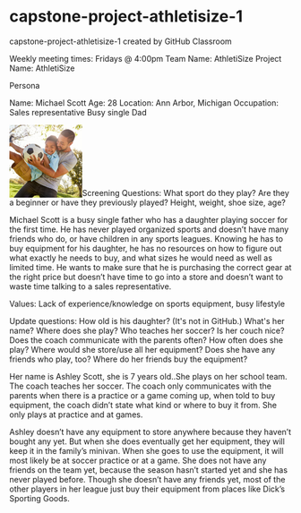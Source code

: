 # capstone-project-athletisize-1
capstone-project-athletisize-1 created by GitHub Classroom


Weekly meeting times: Fridays @ 4:00pm
Team Name: AthletiSize
Project Name: AthletiSize

Persona

Name: Michael Scott
Age: 28
Location: Ann Arbor, Michigan
Occupation: Sales representative 
Busy single Dad


<img src="GettyImages-1030913102-1.jpg" width="130" height="130" align="left" /><br>

<br>
<br>
<br>

<br>Screening Questions:
What sport do they play?
Are they a beginner or have they previously played?
Height, weight, shoe size, age?

Michael Scott is a busy single father who has a daughter playing soccer for the first time. He has never played organized sports and doesn’t have many friends who do, or have children in any sports leagues. Knowing he has to buy equipment for his daughter, he has no resources on how to figure out what exactly he needs to buy, and what sizes he would need as well as limited time. He wants to make sure that he is purchasing the correct gear at the right price but doesn’t have time to go into a store and doesn’t want to waste time talking to a sales representative.

Values: Lack of experience/knowledge on sports equipment, busy lifestyle

Update questions:
How old is his daughter? (It's not in GitHub.) What's her name? Where does she play? Who teaches her soccer? Is her couch nice? Does the coach communicate with the parents often? How often does she play? Where would she store/use all her equipment? Does she have any friends who play, too? Where do her friends buy the equipment?

Her name is Ashley Scott, she is 7 years old..She plays on her school team. The coach teaches her soccer. The coach only communicates with the parents when there is a practice or a game coming up, when told to buy equipment, the coach didn’t state what kind or where to buy it from. She only plays at practice and at games. 

Ashley doesn’t have any equipment to store anywhere because they haven’t bought any yet. But when she does eventually get her equipment, they will keep it in the family’s minivan. When she goes to use the equipment, it will most likely be at soccer practice or at a game. She does not have any friends on the team yet, because the season hasn’t started yet and she has never played before. Though she doesn’t have any friends yet, most of the other players in her league just buy their equipment from places like Dick’s Sporting Goods.

